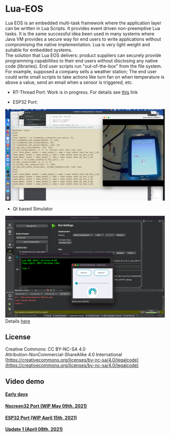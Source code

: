 # Lua-EOS
Lua EOS is an embedded multi-task framework where the application layer can be written in Lua Scripts.
It provides event driven non-preemptive Lua tasks.
It is the same successful idea been used in many systems where Java VM provides a secure way for end users to
write applications without compromising the native implementation. Lua is very light weight and suitable for
embedded systems.  
The solution that Lua EOS delivers: product suppliers can securely provide programming capabilities to their end users without disclosing any native code (libraries). End user scripts run "out-of-the-box" from the file system. For example, supposed a company sells a weather station; The end user could write small scripts to take actions like turn fan on when temperature is above a value, send an email when a sensor is triggered, etc.

- RT-Thread Port:
Work is in progress. For details see [this](https://github.com/Varanda-Labs/Lua-EOS/tree/master/rt-thread) link

- ESP32 Port:

![ESP32 demo](./docs/images/lua_esp32_demo.png)

- Qt based Simulator

![Simulator demo](./docs/images/lua_sim_demo.png)
Details [here](./simulator)


## License
Creative Commons: CC BY-NC-SA 4.0  
Attribution-NonCommercial-ShareAlike 4.0 International  
[https://creativecommons.org/licenses/by-nc-sa/4.0/legalcode](https://creativecommons.org/licenses/by-nc-sa/4.0/legalcode)

## Video demo
#### [Early days](https://rumble.com/vodset-lua-eos-early-days-first-video-about-it.html)
#### [Nscreen32 Port (WIP May 09th, 2021)](https://rumble.com/vgsbhf-lua-eos-update.html)
#### [ESP32 Port (WIP April 15th, 2021)](https://rumble.com/vfp949-lua-eos-esp32-port.html)
#### [Update 1 (April 08th, 2021)](https://rumble.com/vfhdbt-lua-eos-april-08-2021-update.html)


